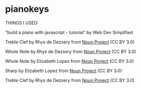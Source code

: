 # pianokeys

THINGS I USED:

"build a piano with javascript - tutorial" by Web Dev Simplified

Treble Clef by Rhys de Dezsery from <a href="https://thenounproject.com/browse/icons/term/treble-clef/" target="_blank" title="Treble Clef Icons">Noun Project</a> (CC BY 3.0)

Whole Note by Rhys de Dezsery from <a href="https://thenounproject.com/browse/icons/term/whole-note/" target="_blank" title="Whole Note Icons">Noun Project</a> (CC BY 3.0)

Whole Note by Elizabeth Lopez from <a href="https://thenounproject.com/browse/icons/term/whole-note/" target="_blank" title="Whole Note Icons">Noun Project</a> (CC BY 3.0)

Sharp by Elizabeth Lopez from <a href="https://thenounproject.com/browse/icons/term/sharp/" target="_blank" title="Sharp Icons">Noun Project</a> (CC BY 3.0)

Treble Clef by Rhys de Dezsery from <a href="https://thenounproject.com/browse/icons/term/treble-clef/" target="_blank" title="Treble Clef Icons">Noun Project</a> (CC BY 3.0)
